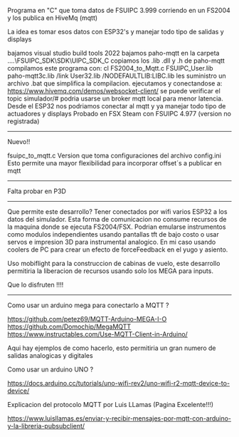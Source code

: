 Programa en "C" que toma datos de FSUIPC 3.999 corriendo en un FS2004 y los publica en HiveMq (mqtt)

La idea es tomar esos datos con ESP32's y manejar todo tipo de salidas y displays

bajamos visual studio build tools 2022
bajamos paho-mqtt
en la carpeta ....\FSUIPC_SDK\SDK\UIPC_SDK_C copiamos los .lib .dll y .h de paho-mqtt
compilamos este programa con: cl FS2004_to_Mqtt.c FSUIPC_User.lib paho-mqtt3c.lib /link User32.lib /NODEFAULTLIB:LIBC.lib
les suministro un archivo .bat que simplifica la compilacion.
ejecutamos y conectandose a: https://www.hivemq.com/demos/websocket-client/ se puede verificar el topic simulador/#
podria usarse un broker mqtt local para menor latencia.
Desde el ESP32 nos podriamos conectar al mqtt y ya manejar todo tipo de actuadores y displays
Probado en FSX Steam con FSUIPC 4.977 (version no registrada)

*************************************************************************************************************************************

Nuevo!!

fsuipc_to_mqtt.c Version que toma configuraciones del archivo config.ini Esto permite una mayor flexibilidad para incorporar offset´s a publicar en mqtt

*************************************************************************************************************************************

Falta probar en P3D

*************************************************************************************************************************************

Que permite este desarrollo? Tener conectados por wifi varios ESP32 a los datos del simulador. Esta forma de comunicacion no consume recursos de la maquina donde se ejecuta FS2004/FSX. Podrian emularse instrumentos como modulos independientes usando pantallas tft de bajo costo o usar servos e impresion 3D para instrumental analogico. En mi caso usando coolers de PC para crear un efecto de forceFeedback en el yugo y asiento.

Uso mobiflight para la construccion de cabinas de vuelo, este desarrollo permitiria la liberacion de recursos usando solo los MEGA para inputs.

Que lo disfruten !!!!

*************************************************************************************************************************************

Como usar un arduino mega para conectarlo a MQTT ?

https://github.com/petez69/MQTT-Arduino-MEGA-I-O https://github.com/Domochip/MegaMQTT https://www.instructables.com/Use-MQTT-Client-in-Arduino/

Aqui hay ejemplos de como hacerlo, esto permitiria un gran numero de salidas analogicas y digitales

Como usar un arduino UNO ?

https://docs.arduino.cc/tutorials/uno-wifi-rev2/uno-wifi-r2-mqtt-device-to-device/

Explicacion del protocolo MQTT por Luis LLamas (Pagina Excelente!!!)

https://www.luisllamas.es/enviar-y-recibir-mensajes-por-mqtt-con-arduino-y-la-libreria-pubsubclient/
